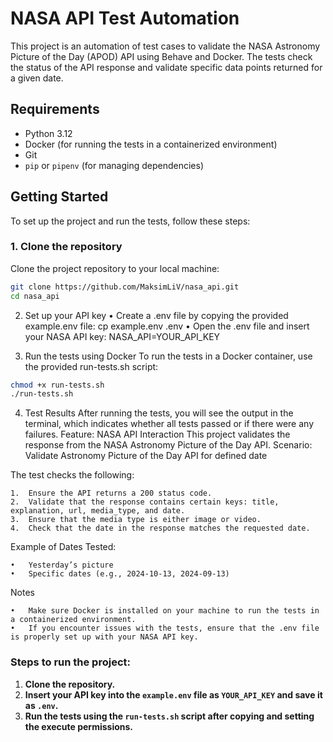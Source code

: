 # NASA API Test Automation

This project is an automation of test cases to validate the NASA Astronomy Picture of the Day (APOD) API using Behave and Docker. The tests check the status of the API response and validate specific data points returned for a given date.

## Requirements

- Python 3.12
- Docker (for running the tests in a containerized environment)
- Git
- `pip` or `pipenv` (for managing dependencies)

## Getting Started

To set up the project and run the tests, follow these steps:

### 1. Clone the repository
Clone the project repository to your local machine:

```bash
git clone https://github.com/MaksimLiV/nasa_api.git
cd nasa_api
```

2. Set up your API key
	•	Create a .env file by copying the provided example.env file:
cp example.env .env
	•	Open the .env file and insert your NASA API key:
NASA_API=YOUR_API_KEY

3. Run the tests using Docker
To run the tests in a Docker container, use the provided run-tests.sh script:

```bash
chmod +x run-tests.sh
./run-tests.sh
```

4. Test Results
After running the tests, you will see the output in the terminal, which indicates whether all tests passed or if there were any failures.
Feature: NASA API Interaction
This project validates the response from the NASA Astronomy Picture of the Day API.
Scenario: Validate Astronomy Picture of the Day API for defined date

The test checks the following:

	1.	Ensure the API returns a 200 status code.
	2.	Validate that the response contains certain keys: title, explanation, url, media_type, and date.
	3.	Ensure that the media type is either image or video.
	4.	Check that the date in the response matches the requested date.

Example of Dates Tested:

	•	Yesterday’s picture
	•	Specific dates (e.g., 2024-10-13, 2024-09-13)

Notes

	•	Make sure Docker is installed on your machine to run the tests in a containerized environment.
	•	If you encounter issues with the tests, ensure that the .env file is properly set up with your NASA API key.

### Steps to run the project:
1. **Clone the repository.**
2. **Insert your API key into the `example.env` file as `YOUR_API_KEY` and save it as `.env`.**
3. **Run the tests using the `run-tests.sh` script after copying and setting the execute permissions.**
